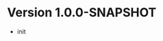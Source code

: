 <!--

# Version <majorVersion>.<minorVersion>.<bugfixVersion> <more details>
  
* Feature 1
* Feature 2
* Bugfix 1
* Bugfix 2
   
-->

# Version 1.0.0-SNAPSHOT #
- init